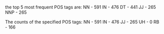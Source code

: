 the top 5 most frequent POS tags are:
NN - 591
IN - 476
DT - 441
JJ - 265
NNP - 265

The counts of the specified POS tags:
NN - 591
IN - 476
JJ - 265
UH - 0
RB - 166
